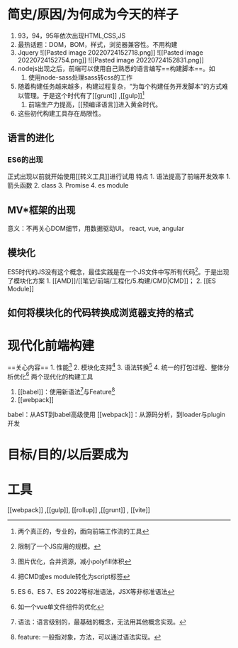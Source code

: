 # 简史/原因/为何成为今天的样子
1. 93，94，95年依次出现HTML,CSS,JS
2. 最热话题：DOM，BOM，样式，浏览器兼容性。不用构建
3. Jquery
![[Pasted image 20220724152718.png]]
![[Pasted image 20220724152754.png]]
![[Pasted image 20220724152831.png]]
4. nodejs出现之后，前端可以使用自己熟悉的语言编写==构建脚本==。如
	1. 使用node-sass处理sass转css的工作
5. 随着构建任务越来越多，构建过程复杂，“为每个构建任务开发脚本”的方式难以管理。于是这个时代有了[[grunt]] ,[[gulp]][^1]
	1. 前端生产力提高，[[预编译语言]]进入黄金时代。
6. 这些初代构建工具存在局限性。
## 语言的进化
### ES6的出现
正式出现以前就开始使用[[转义工具]]进行试用
特点
	1. 语法提高了前端开发效率
		1. 箭头函数
		2. class
		3. Promise
		4. es module
## MV\*框架的出现
意义：不再关心DOM细节，用数据驱动UI。
react, vue, angular
## 模块化
ES5时代的JS没有这个概念，最佳实践是在一个JS文件中写所有代码[^2]。于是出现了模块化方案
	1. [[AMD]]/[[笔记/前端/工程化/5.构建/CMD|CMD]]；
	2. [[ES Module]]
## 如何将模块化的代码转换成浏览器支持的格式
# 现代化前端构建
==关心内容==
	1. 性能[^3]
	2. 模块化支持[^4]
	3. 语法转换[^5]
	4. 统一的打包过程、整体分析优化[^6]
两个现代化的构建工具
1. [[babel]]：使用新语法[^7]与Feature[^8]
2. [[webpack]] 

babel：从AST到babel高级使用
[[webpack]]：从源码分析，到loader与plugin开发
# 目标/目的/以后要成为
# 工具
[[webpack]] ,[[gulp]], [[rollup]] ,[[grunt]] , [[vite]]

[^1]: 两个真正的，专业的，面向前端工作流的工具
[^2]: 限制了一个JS应用的规模。
[^3]: 图片优化，合并资源，减小polyfill体积
[^4]: 把CMD或es module转化为script标签
[^5]: ES 6、ES 7、ES 2022等标准语法，JSX等非标准语法
[^6]: 如一个vue单文件组件的优化
[^7]: 语法：语言级别的，最基础的概念，无法用其他概念实现。
[^8]: feature: 一般指对象，方法，可以通过语法实现。